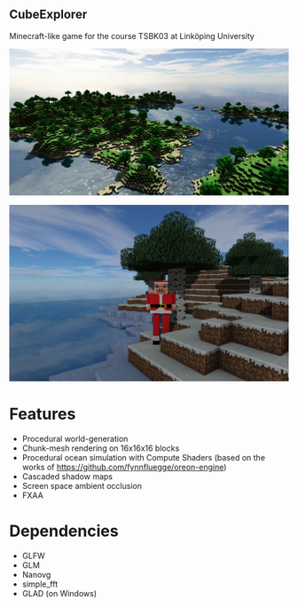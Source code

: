 ## CubeExplorer
Minecraft-like game for the course TSBK03 at Linköping University

![Banner](images/cover.png)

![Banner](images/theend.png)

# Features
* Procedural world-generation
* Chunk-mesh rendering on 16x16x16 blocks
* Procedural ocean simulation with Compute Shaders (based on the works of https://github.com/fynnfluegge/oreon-engine)
* Cascaded shadow maps
* Screen space ambient occlusion
* FXAA

# Dependencies
* GLFW
* GLM
* Nanovg
* simple_fft 
* GLAD (on Windows)

